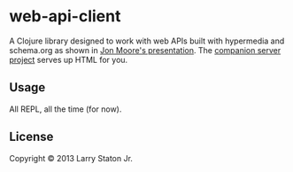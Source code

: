 # web-api-client

A Clojure library designed to work with web APIs built with hypermedia
and schema.org as shown in
[Jon Moore's presentation](http://www.infoq.com/presentations/web-api-html). The
[companion server project](https://github.com/statonjr/web-api-server)
serves up HTML for you.

## Usage

All REPL, all the time (for now).

## License

Copyright © 2013 Larry Staton Jr.
